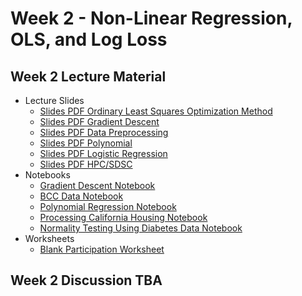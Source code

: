 # Week 2 - Non-Linear Regression, OLS, and Log Loss

## Week 2 Lecture Material
  - Lecture Slides
    - [Slides PDF Ordinary Least Squares Optimization Method](https://drive.google.com/file/d/1-kXcUa1Njd6b_jiwQRTLq9TFu3W2BEgZ/view?usp=drive_link)
    - [Slides PDF Gradient Descent](https://drive.google.com/file/d/1y0o77GRZnSAdMbg0xBwzQo3AZIHfEU3P/view?usp=sharing)
    - [Slides PDF Data Preprocessing](https://drive.google.com/file/d/1mktRyk48fBDQqRgxZDc1anNVtEYk0l1w/view?usp=drive_link)
    - [Slides PDF Polynomial](https://drive.google.com/file/d/1t7hbJuLbEbUfMyuxcqpi37EmXTpLjHPp/view?usp=sharing)
    - [Slides PDF Logistic Regression](https://drive.google.com/file/d/1s0Kb3426hG_l4rW9fH8EpwjS0rmxISK8/view?usp=sharing)
    - [Slides PDF HPC/SDSC](https://drive.google.com/file/d/1e9juxbo3AclzjgGEpueCu_QBYProOhAi/view?usp=sharing)
  - Notebooks
    - [Gradient Descent Notebook](https://colab.research.google.com/drive/13h1k8yXHqp7kPX6ljmayG-HFip6H_lxY?usp=sharing)
    - [BCC Data Notebook](https://colab.research.google.com/drive/1ksEGL7SJ_wutCIyPYx7Loe5EPdOij6dJ?usp=sharing)
    - [Polynomial Regression Notebook](https://colab.research.google.com/drive/1RTQlBVEt1buifFjp76igPk-awYBS-jer?usp=sharing)
    - [Processing California Housing Notebook](https://colab.research.google.com/drive/1SkDVZZrFwxzdPUkcIeM2O24WlpQEZUXC?usp=sharing)
    - [Normality Testing Using Diabetes Data Notebook](https://colab.research.google.com/drive/1jfAxnUzPJ2EjB34lpH06tbOSxbXwSlm5?usp=sharing)
  - Worksheets
    - [Blank Participation Worksheet](https://drive.google.com/file/d/1AixFWcweyiHu_42doUkDTWcicPvB7EgQ/view?usp=sharing)
  
## Week 2 Discussion TBA
<!--
  - [Slides](https://drive.google.com/file/d/1npFk47PKXAUy1_Xegot8UF5slWbII7YR/view?usp=sharing)
  - [Notebook](https://colab.research.google.com/drive/142p_WNTQm6IGoN7tlLybKJQ31o_d4uUV?usp=sharing)
## Week 4 Discussion
- [Slides](https://drive.google.com/file/d/1esQW-RlZfJUmBuOjjLJdc2fI-tHpx5F2/view?usp=sharing)
- [Notebook](https://colab.research.google.com/drive/1sCFLbaxDvmTFEhPrEU0SBEd_Q0YjYeYx?usp=sharing)
